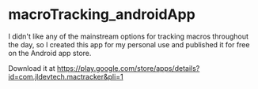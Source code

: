 # macroTracking_androidApp

I didn't like any of the mainstream options for tracking macros throughout the day, so I created this app for my personal use and published it for free 
on the Android app store.

Download it at https://play.google.com/store/apps/details?id=com.jldevtech.mactracker&pli=1
